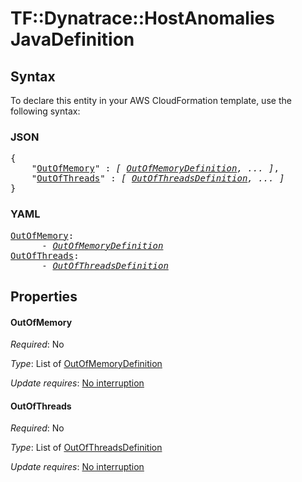 # TF::Dynatrace::HostAnomalies JavaDefinition

## Syntax

To declare this entity in your AWS CloudFormation template, use the following syntax:

### JSON

<pre>
{
    "<a href="#outofmemory" title="OutOfMemory">OutOfMemory</a>" : <i>[ <a href="outofmemorydefinition.md">OutOfMemoryDefinition</a>, ... ]</i>,
    "<a href="#outofthreads" title="OutOfThreads">OutOfThreads</a>" : <i>[ <a href="outofthreadsdefinition.md">OutOfThreadsDefinition</a>, ... ]</i>
}
</pre>

### YAML

<pre>
<a href="#outofmemory" title="OutOfMemory">OutOfMemory</a>: <i>
      - <a href="outofmemorydefinition.md">OutOfMemoryDefinition</a></i>
<a href="#outofthreads" title="OutOfThreads">OutOfThreads</a>: <i>
      - <a href="outofthreadsdefinition.md">OutOfThreadsDefinition</a></i>
</pre>

## Properties

#### OutOfMemory

_Required_: No

_Type_: List of <a href="outofmemorydefinition.md">OutOfMemoryDefinition</a>

_Update requires_: [No interruption](https://docs.aws.amazon.com/AWSCloudFormation/latest/UserGuide/using-cfn-updating-stacks-update-behaviors.html#update-no-interrupt)

#### OutOfThreads

_Required_: No

_Type_: List of <a href="outofthreadsdefinition.md">OutOfThreadsDefinition</a>

_Update requires_: [No interruption](https://docs.aws.amazon.com/AWSCloudFormation/latest/UserGuide/using-cfn-updating-stacks-update-behaviors.html#update-no-interrupt)

